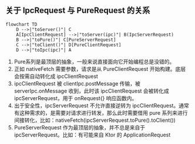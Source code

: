 ## 关于 IpcRequest 与 PureRequest 的关系

```mermaid
flowchart TD
    D -->|"toServer()"| C
    A[IpcClientRequest] -->|"toServer(ipc)"| B(IpcServerRequest)
    B -->|"toPure()"| C[PureServerRequest]
    C -->|"toClient()"| D[PureClientRequest]
    D -->|"toIpc(ipc)"| A
```

1. Pure系列是最顶层的抽象，一般来说直接面向它开始编程总是没错的。
2. 正如 nativeFetch 需要参数，请求是从 PureClientRequest 开始构建。底层会按需自动转化成
   ipcClientRequest
3. ipcClientRequest 被 clientIpc.postMessage 传输，被 serverIpc.onMessage 收到，此时该
   ipcClientRequest 会被转化成 ipcServerRequest，用于 onRequest{} 响应函数内。
4. 出于安全性，ipcServerRequest 不允许直接逆转为 ipcClientRequest。通常有这种需求的，是需要对请求进行转发，那么此时需要借用
   pure 系列来进行间接转化，比如：nativeFetch(ipcServerRequest.toPure().toClient())
5. PureServerRequest 作为最顶层的抽象，并不总是来自于 ipcServerRequest。比如：有可能来自 Ktor 的
   ApplicationRequest